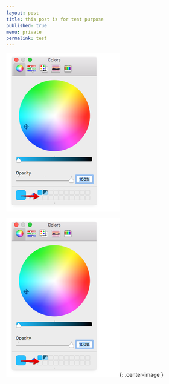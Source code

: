 ```yaml
---
layout: post
title: this post is for test purpose
published: true
menu: private
permalink: test
---
```


![](/Resources/2016-06-25/color_panel.png)

![](/Resources/2016-06-25/color_panel.png){: .center-image }